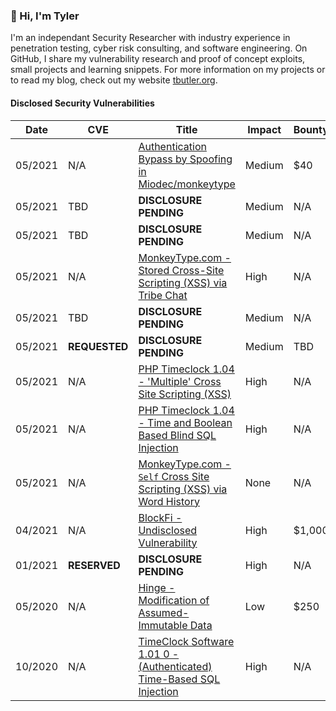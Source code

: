 ### 📡 Hi, I'm Tyler

I'm an independant Security Researcher with industry experience in penetration testing, cyber risk consulting, and software engineering. On GitHub, I share my vulnerability research and proof of concept exploits, small projects and learning snippets. For more information on my projects or to read my blog, check out my website [tbutler.org](https://tbutler.org/).

#### Disclosed Security Vulnerabilities
| Date | CVE | Title | Impact | Bounty |
|---	|---	|---	|---	|---	|
| 05/2021 | N/A | [Authentication Bypass by Spoofing in Miodec/monkeytype](https://huntr.dev/bounties/1-other-Miodec/monkeytype/)| Medium | $40 |
| 05/2021 | TBD | **DISCLOSURE PENDING** | Medium | N/A |
| 05/2021 | TBD | **DISCLOSURE PENDING** | Medium | N/A |
| 05/2021 | N/A | [MonkeyType.com - Stored Cross-Site Scripting (XSS) via Tribe Chat](https://github.com/Miodec/monkeytype/issues/1476) | High| N/A |
| 05/2021 | TBD | **DISCLOSURE PENDING** | Medium | N/A |
| 05/2021 | **REQUESTED** | **DISCLOSURE PENDING** | Medium | TBD |
| 05/2021 | N/A | [PHP Timeclock 1.04 - 'Multiple' Cross Site Scripting (XSS)](https://www.exploit-db.com/exploits/49853)| High | N/A |
| 05/2021 | N/A | [PHP Timeclock 1.04 - Time and Boolean Based Blind SQL Injection](https://www.exploit-db.com/exploits/49849) | High | N/A |
| 05/2021 | N/A | [MonkeyType.com - `Self` Cross Site Scripting (XSS) via Word History](https://github.com/Miodec/monkeytype/issues/1348) | None | N/A |
| 04/2021 | N/A | [BlockFi - Undisclosed Vulnerability](https://hackerone.com/tcbutler320?type=user) | High | $1,000 |
| 01/2021 | **RESERVED** | **DISCLOSURE PENDING** | High | N/A |
| 05/2020 | N/A | [Hinge - Modification of Assumed-Immutable Data](https://tbutler.org/assets/pdf/Butler,Tyler-MAID-Hinge-BBR.pdf) | Low | $250 |
| 10/2020 | N/A | [TimeClock Software 1.01 0 - (Authenticated) Time-Based SQL Injection](https://www.exploit-db.com/exploits/48874) | High | N/A |

